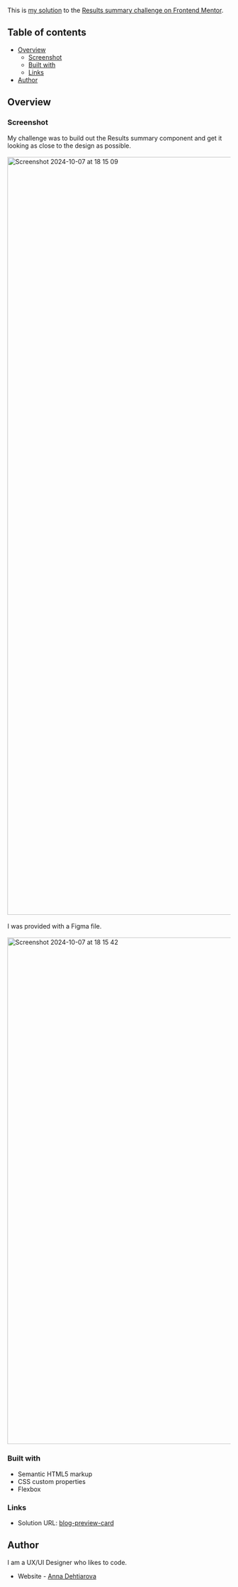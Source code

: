 This is [my solution](https://annadehtiarova.github.io/results-summary/) to the [Results summary challenge on Frontend Mentor](https://www.frontendmentor.io/challenges/results-summary-component-CE_K6s0maV).

## Table of contents

- [Overview](#overview)
  - [Screenshot](#screenshot)
  - [Built with](#built-with)
  - [Links](#links)
- [Author](#author)

## Overview

### Screenshot
My challenge was to build out the Results summary component and get it looking as close to the design as possible.
<br>
<br>
<img width="1707" alt="Screenshot 2024-10-07 at 18 15 09" src="https://github.com/user-attachments/assets/233d413b-2120-47a9-8b44-d169a366bf00">
<br>
<br>
I was provided with a Figma file.
<br>
<br>
<img width="1141" alt="Screenshot 2024-10-07 at 18 15 42" src="https://github.com/user-attachments/assets/4b30603b-616f-49c8-b0c3-2bb125b56390">
<br>

### Built with

- Semantic HTML5 markup
- CSS custom properties
- Flexbox

### Links
- Solution URL: [blog-preview-card](https://annadehtiarova.github.io/results-summary/)

## Author
I am a UX/UI Designer who likes to code.
- Website - [Anna Dehtiarova](https://www.annadehtiarova.com)


